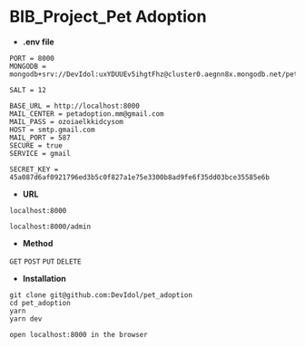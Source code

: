 # BIB_Project_Pet Adoption

- **.env file**

```
PORT = 8000
MONGODB = mongodb+srv://DevIdol:uxYDUUEv5ihgtFhz@cluster0.aegnn8x.mongodb.net/pet_adoption

SALT = 12

BASE_URL = http://localhost:8000
MAIL_CENTER = petadoption.mm@gmail.com
MAIL_PASS = ozoiaelkkidcysom
HOST = smtp.gmail.com
MAIL_PORT = 587
SECURE = true
SERVICE = gmail

SECRET_KEY = 45a087d6af0921796ed3b5c0f827a1e75e3300b8ad9fe6f35dd03bce35585e6b
```

- **URL**

```
localhost:8000

localhost:8000/admin
```

- **Method**

`GET`
`POST`
`PUT`
`DELETE`

- **Installation**

```
git clone git@github.com:DevIdol/pet_adoption
cd pet_adoption
yarn
yarn dev

open localhost:8000 in the browser
```
